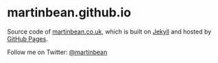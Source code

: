 # martinbean.github.io

Source code of [martinbean.co.uk](http://martinbean.co.uk/), which is built on [Jekyll](https://github.com/mojombo/jekyll) and hosted by [GitHub Pages](http://pages.github.com/).

Follow me on Twitter: [@martinbean](https://twitter.com/martinbean)
